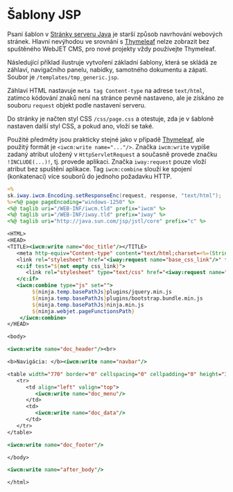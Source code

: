 # Šablony JSP

Psaní šablon v [Stránky serveru Java](https://www.baeldung.com/jsp) je starší způsob navrhování webových stránek. Hlavní nevýhodou ve srovnání s [Thymeleaf](../thymeleaf/README.md) nelze zobrazit bez spuštěného WebJET CMS, pro nové projekty vždy používejte Thymeleaf.

Následující příklad ilustruje vytvoření základní šablony, která se skládá ze záhlaví, navigačního panelu, nabídky, samotného dokumentu a zápatí. Soubor je `/templates/tmp_generic.jsp`.

Záhlaví HTML nastavuje `meta tag Content-type` na adrese `text/html`, zatímco kódování znaků není na stránce pevně nastaveno, ale je získáno ze souboru `request` objekt podle nastavení serveru.

Do stránky je načten styl CSS `/css/page.css` a otestuje, zda je v šabloně nastaven další styl CSS, a pokud ano, vloží se také.

Použité předměty jsou prakticky stejné jako v případě [Thymeleaf](../thymeleaf/webjet-objects.md), ale použitý formát je `<iwcm:write name="..."/>`. Značka `iwcm:write` vypíše zadaný atribut uložený v `HttpServletRequest` a současně provede značku `!INCLUDE(...)!`, tj. provede aplikaci. Značka `iway:request` pouze vloží atribut bez spuštění aplikace. Tag `iwcm:combine` slouží ke spojení (konkatenaci) více souborů do jednoho požadavku HTTP.

```jsp
<%
sk.iway.iwcm.Encoding.setResponseEnc(request, response, "text/html");
%><%@ page pageEncoding="windows-1250" %>
<%@ taglib uri="/WEB-INF/iwcm.tld" prefix="iwcm" %>
<%@ taglib uri="/WEB-INF/iway.tld" prefix="iway" %>
<%@ taglib uri="http://java.sun.com/jsp/jstl/core" prefix="c" %>

<HTML>
<HEAD>
<TITLE><iwcm:write name="doc_title"/></TITLE>
   <meta http-equiv="Content-type" content="text/html;charset=<%=(String)request.getAttribute("SetCharacterEncodingFilter.encoding")%>">
   <link rel="stylesheet" href="<iway:request name="base_css_link"/>" type="text/css">
   <c:if test="${not empty css_link}">
      <link rel="stylesheet" type="text/css" href="<iway:request name="css_link"/>">
   </c:if>
   <iwcm:combine type="js" set="">
        ${ninja.temp.basePathJs}plugins/jquery.min.js
        ${ninja.temp.basePathJs}plugins/bootstrap.bundle.min.js
        ${ninja.temp.basePathJs}ninja.min.js
        ${ninja.webjet.pageFunctionsPath}
    </iwcm:combine>
</HEAD>

<body>

<iwcm:write name="doc_header"/><br>

<b>Navigácia: </b><iwcm:write name="navbar"/>

<table width="770" border="0" cellspacing="0" cellpadding="0" height="300">
   <tr>
      <td align="left" valign="top">
         <iwcm:write name="doc_menu"/>
      </td>
      <td>
         <iwcm:write name="doc_data"/>
      </td>
   </tr>
</table>

<iwcm:write name="doc_footer"/>

</body>

<iwcm:write name="after_body"/>

</html>
```
